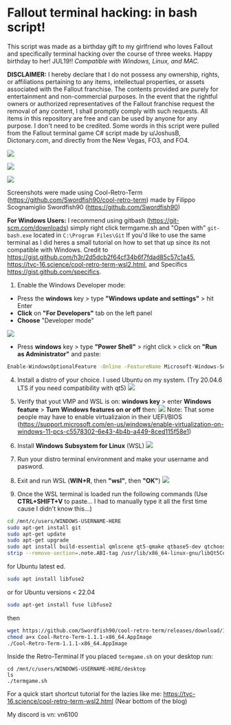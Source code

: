 # Fallout terminal hacking: in bash script!
This script was made as a birthday gift to my girlfriend who loves Fallout and specifically terminal hacking over the course of three weeks. Happy birthday to her! JUL19!!
*Compatible with Windows, Linux, and MAC.*

**DISCLAIMER:**
I hereby declare that I do not possess any ownership, rights, or affiliations pertaining to any items, intellectual properties, or assets associated with the Fallout franchise. The contents provided are purely for entertainment and non-commercial purposes. In the event that the rightful owners or authorized representatives of the Fallout franchise request the removal of any content, I shall promptly comply with such requests. All items in this repository are free and can be used by anyone for any purpose. I don't need to be credited. 
Some words in this script were pulled from the Fallout terminal game C# script made by u/JoshusB, Dictonary.com, and directly from the New Vegas, FO3, and FO4.

![](https://i.imgur.com/GRLzjsc.png)

![](https://i.imgur.com/BygNBZt.png)

![](https://i.imgur.com/2BjReMS.png)

Screenshots were made using Cool-Retro-Term (https://github.com/Swordfish90/cool-retro-term) made by Filippo Scognamiglio Swordfish90 (https://github.com/Swordfish90)

**For Windows Users:**
I recommend using gitbash (https://git-scm.com/downloads) simply right click termgame.sh and "Open with" `git-bash.exe` located in `C:\Program Files\Git`
If you'd like to use the same terminal as I did heres a small tutorial on how to set that up since its not compatible with Windows.
Credit to https://gist.github.com/h3r/2d5dcb2f64cf34b6f7fdad85c57c1a45, https://tvc-16.science/cool-retro-term-wsl2.html, and Specifics https://gist.github.com/specifics.

1. Enable the Windows Developer mode:
 - Press the **windows** key  > type **"Windows update and settings"** > hit Enter
 - **Click** on **"For Developers"** tab on the left panel
 - **Choose** "Developer mode"
  
  ![](https://i.imgur.com/80C1sq3.png)

 - Press **windows** key > type **"Power Shell"** > right click > click on **"Run as Administrator"** and paste:
  ```bash
  Enable-WindowsOptionalFeature -Online -FeatureName Microsoft-Windows-Subsystem-Linux
  ```
4. Install a distro of your choice. I used Ubuntu on my system. (Try 20.04.6 LTS if you need compatibility with qt5)
   ![](https://i.imgur.com/4BvQ6X2.png)

6. Verify that yout VMP and WSL is on: **windows key** > enter **Windows feature** > **Turn Windows features on or off** then:
   ![](https://i.imgur.com/9EWeM0T.png)
   Note: That some people may have to enable virtualizaion in their UEFI/BIOS (https://support.microsoft.com/en-us/windows/enable-virtualization-on-windows-11-pcs-c5578302-6e43-4b4b-a449-8ced115f58e1)
   
7. Install **Windows Subsystem for Linux** (WSL)
   ![](https://i.imgur.com/Z8OWOId.png)
   
8. Run your distro terminal environment and make your username and pasword.
   
9. Exit and run WSL (**WIN+R**, then **"wsl"**, then **"OK"**)
   ![](https://i.imgur.com/eut7drb.png)



12. Once the WSL terminal is loaded run the following commands (Use **CTRL+SHIFT+V** to paste... I had to manually type it all the first time cause I didn't know this...)
   
```bash
cd /mnt/c/users/WINDOWS-USERNAME-HERE
sudo apt-get install git
sudo apt-get update
sudo apt-get upgrade
sudo apt install build-essential qmlscene qt5-qmake qtbase5-dev qtchooser qt5-qmake qtbase5-dev-tools qtdeclarative5-dev qml-module-qtquick-controls2 qml-module-qtgraphicaleffects qml-module-qtquick-dialogs qml-module-qtquick-localstorage qml-module-qtquick-window2 qml-module-qt-labs-settings qml-module-qt-labs-folderlistmodel qtquickcontrols2-5-dev
strip --remove-section=.note.ABI-tag /usr/lib/x86_64-linux-gnu/libQt5Core.so.5
```

for Ubuntu latest ed.
```bash
sudo apt install libfuse2
```

or for Ubuntu versions < 22.04
```bash
sudo apt-get install fuse libfuse2
```

then
```bash
wget https://github.com/Swordfish90/cool-retro-term/releases/download/1.1.1/Cool-Retro-Term-1.1.1-x86_64.AppImage
chmod a+x Cool-Retro-Term-1.1.1-x86_64.AppImage
./Cool-Retro-Term-1.1.1-x86_64.AppImage
```

Inside the Retro-Terminal
If you placed `termgame.sh` on your desktop run:
```
cd /mnt/c/users/WINDOWS-USERNAME-HERE/desktop
ls
./termgame.sh
```

For a quick start shortcut tutorial for the lazies like me:
https://tvc-16.science/cool-retro-term-wsl2.html
(Near bottom of the blog)

My discord is vn: vn6100
